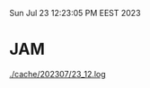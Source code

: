 Sun Jul 23 12:23:05 PM EEST 2023
# JAM
<a href='./cache/202307/23_12.log'>./cache/202307/23_12.log</a>
